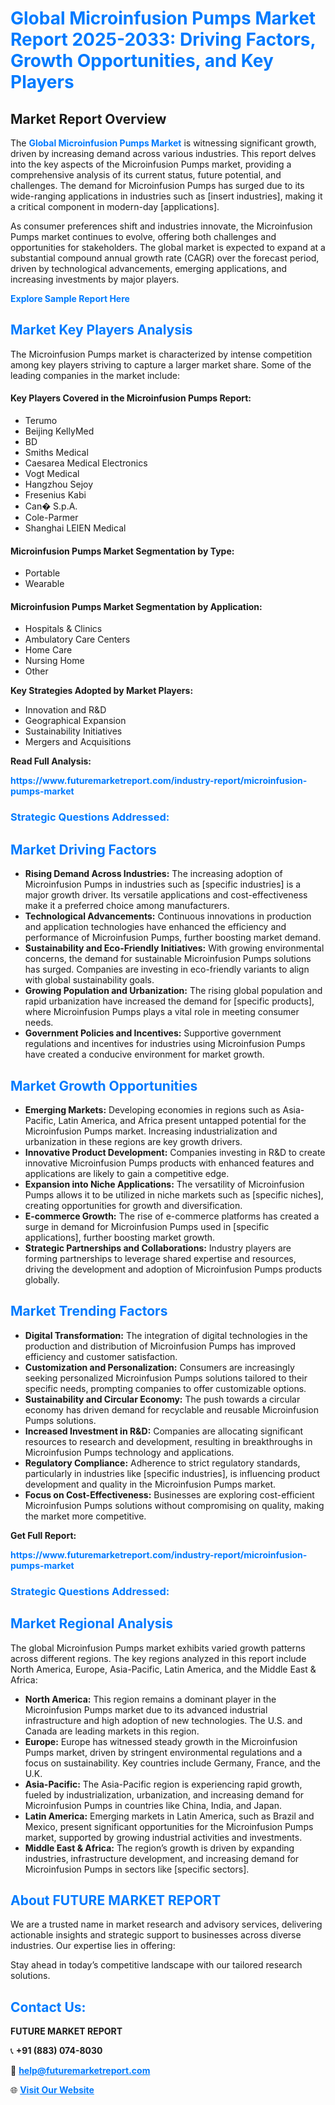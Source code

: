 <h1 style="color: #007BFF;">Global Microinfusion Pumps Market Report 2025-2033: Driving Factors, Growth Opportunities, and Key Players</h1>

<section id="overview">
<h2>Market Report Overview</h2>
<p>The <a href="https://www.futuremarketreport.com/industry-report/microinfusion-pumps-market" style="color: #007BFF; text-decoration: none;"><strong>Global Microinfusion Pumps Market</strong></a> is witnessing significant growth, driven by increasing demand across various industries. This report delves into the key aspects of the Microinfusion Pumps market, providing a comprehensive analysis of its current status, future potential, and challenges. The demand for Microinfusion Pumps has surged due to its wide-ranging applications in industries such as [insert industries], making it a critical component in modern-day [applications].</p>
<p>As consumer preferences shift and industries innovate, the Microinfusion Pumps market continues to evolve, offering both challenges and opportunities for stakeholders. The global market is expected to expand at a substantial compound annual growth rate (CAGR) over the forecast period, driven by technological advancements, emerging applications, and increasing investments by major players.</p>
</section>

<section id="overview">
<p><a href="https://www.futuremarketreport.com/request-sample/reportId=78486" style="color: #007BFF; text-decoration: none;"><strong>Explore Sample Report Here</strong></a></p>
</section>

<section id="key-players">
<h2 style="color: #007BFF;">Market Key Players Analysis</h2>
<p>The Microinfusion Pumps market is characterized by intense competition among key players striving to capture a larger market share. Some of the leading companies in the market include:</p>
<h4>Key Players Covered in the Microinfusion Pumps Report:</h4>
<ul><li>Terumo</li><li>Beijing KellyMed</li><li>BD</li><li>Smiths Medical</li><li>Caesarea Medical Electronics</li><li>Vogt Medical</li><li>Hangzhou Sejoy</li><li>Fresenius Kabi</li><li>Can� S.p.A.</li><li>Cole-Parmer</li><li>Shanghai LEIEN Medical</li></ul>
<h4>Microinfusion Pumps Market Segmentation by Type:</h4>
<ul><li>Portable</li><li>Wearable</li></ul>

<h4>Microinfusion Pumps Market Segmentation by Application:</h4>
<ul><li>Hospitals &amp; Clinics</li><li>Ambulatory Care Centers</li><li>Home Care</li><li>Nursing Home</li><li>Other</li></ul>
<p><strong>Key Strategies Adopted by Market Players:</strong></p>
<ul>
<li>Innovation and R&D</li>
<li>Geographical Expansion</li>
<li>Sustainability Initiatives</li>
<li>Mergers and Acquisitions</li>
</ul>
</section>

<section>
<p><strong>Read Full Analysis: </strong></p><a href="https://www.futuremarketreport.com/industry-report/microinfusion-pumps-market" style="color: #007BFF; text-decoration: none;"><strong>https://www.futuremarketreport.com/industry-report/microinfusion-pumps-market</strong></a>
<h3 style="color: #007BFF;">Strategic Questions Addressed:</h3>
</section>

<section id="driving-factors">
<h2 style="color: #007BFF;">Market Driving Factors</h2>
<ul>
<li><strong>Rising Demand Across Industries:</strong> The increasing adoption of Microinfusion Pumps in industries such as [specific industries] is a major growth driver. Its versatile applications and cost-effectiveness make it a preferred choice among manufacturers.</li>
<li><strong>Technological Advancements:</strong> Continuous innovations in production and application technologies have enhanced the efficiency and performance of Microinfusion Pumps, further boosting market demand.</li>
<li><strong>Sustainability and Eco-Friendly Initiatives:</strong> With growing environmental concerns, the demand for sustainable Microinfusion Pumps solutions has surged. Companies are investing in eco-friendly variants to align with global sustainability goals.</li>
<li><strong>Growing Population and Urbanization:</strong> The rising global population and rapid urbanization have increased the demand for [specific products], where Microinfusion Pumps plays a vital role in meeting consumer needs.</li>
<li><strong>Government Policies and Incentives:</strong> Supportive government regulations and incentives for industries using Microinfusion Pumps have created a conducive environment for market growth.</li>
</ul>
</section>

<section id="growth-opportunities">
<h2 style="color: #007BFF;">Market Growth Opportunities</h2>
<ul>
<li><strong>Emerging Markets:</strong> Developing economies in regions such as Asia-Pacific, Latin America, and Africa present untapped potential for the Microinfusion Pumps market. Increasing industrialization and urbanization in these regions are key growth drivers.</li>
<li><strong>Innovative Product Development:</strong> Companies investing in R&D to create innovative Microinfusion Pumps products with enhanced features and applications are likely to gain a competitive edge.</li>
<li><strong>Expansion into Niche Applications:</strong> The versatility of Microinfusion Pumps allows it to be utilized in niche markets such as [specific niches], creating opportunities for growth and diversification.</li>
<li><strong>E-commerce Growth:</strong> The rise of e-commerce platforms has created a surge in demand for Microinfusion Pumps used in [specific applications], further boosting market growth.</li>
<li><strong>Strategic Partnerships and Collaborations:</strong> Industry players are forming partnerships to leverage shared expertise and resources, driving the development and adoption of Microinfusion Pumps products globally.</li>
</ul>
</section>

<section id="trending-factors">
<h2 style="color: #007BFF;">Market Trending Factors</h2>
<ul>
<li><strong>Digital Transformation:</strong> The integration of digital technologies in the production and distribution of Microinfusion Pumps has improved efficiency and customer satisfaction.</li>
<li><strong>Customization and Personalization:</strong> Consumers are increasingly seeking personalized Microinfusion Pumps solutions tailored to their specific needs, prompting companies to offer customizable options.</li>
<li><strong>Sustainability and Circular Economy:</strong> The push towards a circular economy has driven demand for recyclable and reusable Microinfusion Pumps solutions.</li>
<li><strong>Increased Investment in R&D:</strong> Companies are allocating significant resources to research and development, resulting in breakthroughs in Microinfusion Pumps technology and applications.</li>
<li><strong>Regulatory Compliance:</strong> Adherence to strict regulatory standards, particularly in industries like [specific industries], is influencing product development and quality in the Microinfusion Pumps market.</li>
<li><strong>Focus on Cost-Effectiveness:</strong> Businesses are exploring cost-efficient Microinfusion Pumps solutions without compromising on quality, making the market more competitive.</li>
</ul>
</section>

<section>
<p><strong>Get Full Report: </strong></p><a href="https://www.futuremarketreport.com/industry-report/microinfusion-pumps-market" style="color: #007BFF; text-decoration: none;"><strong>https://www.futuremarketreport.com/industry-report/microinfusion-pumps-market</strong></a>
<h3 style="color: #007BFF;">Strategic Questions Addressed:</h3>
</section>


<section id="regional-analysis">
<h2 style="color: #007BFF;">Market Regional Analysis</h2>
<p>The global Microinfusion Pumps market exhibits varied growth patterns across different regions. The key regions analyzed in this report include North America, Europe, Asia-Pacific, Latin America, and the Middle East & Africa:</p>
<ul>
<li><strong>North America:</strong> This region remains a dominant player in the Microinfusion Pumps market due to its advanced industrial infrastructure and high adoption of new technologies. The U.S. and Canada are leading markets in this region.</li>
<li><strong>Europe:</strong> Europe has witnessed steady growth in the Microinfusion Pumps market, driven by stringent environmental regulations and a focus on sustainability. Key countries include Germany, France, and the U.K.</li>
<li><strong>Asia-Pacific:</strong> The Asia-Pacific region is experiencing rapid growth, fueled by industrialization, urbanization, and increasing demand for Microinfusion Pumps in countries like China, India, and Japan.</li>
<li><strong>Latin America:</strong> Emerging markets in Latin America, such as Brazil and Mexico, present significant opportunities for the Microinfusion Pumps market, supported by growing industrial activities and investments.</li>
<li><strong>Middle East & Africa:</strong> The region’s growth is driven by expanding industries, infrastructure development, and increasing demand for Microinfusion Pumps in sectors like [specific sectors].</li>
</ul>
</section>

<footer>
<h2 style="color: #007BFF;">About FUTURE MARKET REPORT</h2>
<p>We are a trusted name in market research and advisory services, delivering actionable insights and strategic support to businesses across diverse industries. Our expertise lies in offering:</p>

<p>Stay ahead in today’s competitive landscape with our tailored research solutions.</p>

<h2 style="color: #007BFF;">Contact Us:</h2>
<p><strong>FUTURE MARKET REPORT</strong></p>
<p>📞 <strong>+91 (883) 074-8030</strong></p>
<p>📧 <strong><a href="mailto:help@futuremarketreport.com" style="color: #007BFF;">help@futuremarketreport.com</a></strong></p>
<p>🌐 <strong><a href="https://www.futuremarketreport.com/" style="color: #007BFF;">Visit Our Website</a></strong></p>
</footer>